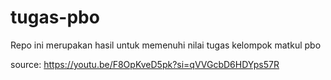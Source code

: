 # tugas-pbo

Repo ini merupakan hasil untuk memenuhi nilai tugas kelompok matkul pbo


source: https://youtu.be/F8OpKveD5pk?si=qVVGcbD6HDYps57R
